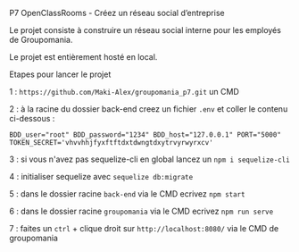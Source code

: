 P7 OpenClassRooms - Créez un réseau social d’entreprise

Le projet consiste à construire un réseau social interne pour les employés de Groupomania.

Le projet est entièrement hosté en local.

Etapes pour lancer le projet

1 : ``https://github.com/Maki-Alex/groupomania_p7.git`` un CMD

2 : à la racine du dossier back-end creez un fichier ``.env`` et coller le contenu ci-dessous :

``
BDD_user="root"
BDD_password="1234"
BDD_host="127.0.0.1"
PORT="5000"
TOKEN_SECRET='vhvvhhjfyxftftdxtdwngtdxytrvyrwyrxcv'
``

3 : si vous n'avez pas sequelize-cli en global lancez un ``npm i sequelize-cli``

4 : initialiser sequelize avec `` sequelize db:migrate ``

5 : dans le dossier racine ``back-end`` via le CMD ecrivez `` npm start ``

6 : dans le dossier racine ``groupomania`` via le CMD ecrivez `` npm run serve ``

7 : faites un ``ctrl`` + clique droit sur ``http://localhost:8080/`` via le CMD de groupomania 
